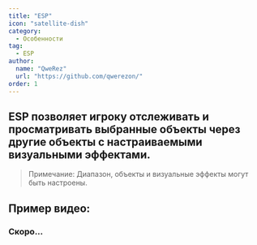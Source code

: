 ```yaml
---
title: "ESP"
icon: "satellite-dish"
category:
  - Особенности
tag:
  - ESP
author: 
  name: "QweRez"
  url: "https://github.com/qwerezon/"
order: 1
---
```


## ESP позволяет игроку отслеживать и просматривать выбранные объекты через другие объекты с настраиваемыми визуальными эффектами.
> Примечание: Диапазон, объекты и визуальные эффекты могут быть настроены.

## Пример видео:

### Скоро...
